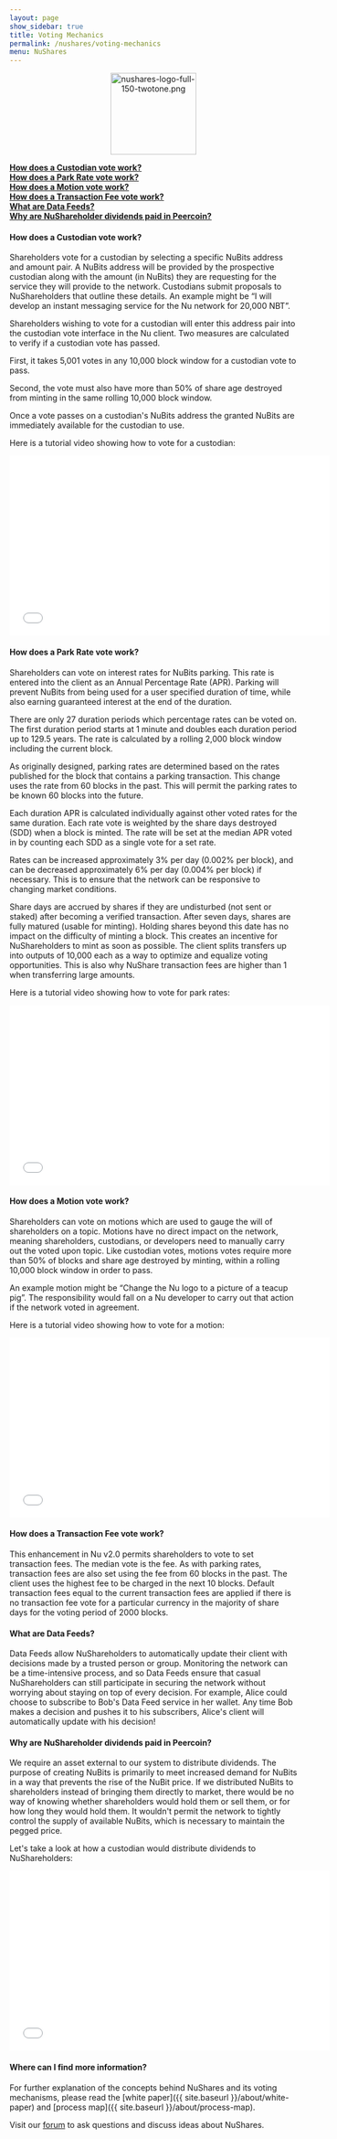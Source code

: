 ```yaml
---
layout: page
show_sidebar: true
title: Voting Mechanics
permalink: /nushares/voting-mechanics
menu: NuShares
---
```

<center><img src="{{ site.url }}{{ site.baseurl }}/assets/nushares-logo-full-150-twotone.png" width="150" height="143" alt="nushares-logo-full-150-twotone.png" /></center>

[**How does a Custodian vote work?**](#how-does-a-custodian-vote-work)  
[**How does a Park Rate vote work?**](#how-does-a-park-rate-vote-work)  
[**How does a Motion vote work?**](#how-does-a-motion-vote-work)  
[**How does a Transaction Fee vote work?**](#how-does-a-transaction-fee-vote-work)  
[**What are Data Feeds?**](#what-are-data-feeds)  
[**Why are NuShareholder dividends paid in Peercoin?**](#why-are-nushareholder-dividends-paid-in-peercoin)  

#### How does a Custodian vote work?

Shareholders vote for a custodian by selecting a specific NuBits address and amount pair. A NuBits address will be provided by the prospective custodian along with the amount (in NuBits) they are requesting for the service they will provide to the network. Custodians submit proposals to NuShareholders that outline these details. An example might be “I will develop an instant messaging service for the Nu network for 20,000 NBT”.

Shareholders wishing to vote for a custodian will enter this address pair into the custodian vote interface in the Nu client. Two measures are calculated to verify if a custodian vote has passed.

First, it takes 5,001 votes in any 10,000 block window for a custodian vote to pass.

Second, the vote must also have more than 50% of share age destroyed from minting in the same rolling 10,000 block window.

Once a vote passes on a custodian's NuBits address the granted NuBits are immediately available for the custodian to use.

Here is a tutorial video showing how to vote for a custodian:

<iframe width="560" height="315" src="//www.youtube.com/embed/VLHjo8VvxD0" frameborder="0" allowfullscreen></iframe>

#### How does a Park Rate vote work?

Shareholders can vote on interest rates for NuBits parking. This rate is entered into the client as an Annual Percentage Rate (APR). Parking will prevent NuBits from being used for a user specified duration of time, while also earning guaranteed interest at the end of the duration.

There are only 27 duration periods which percentage rates can be voted on. The first duration period starts at 1 minute and doubles each duration period up to 129.5 years. The rate is calculated by a rolling 2,000 block window including the current block.

As originally designed, parking rates are determined based on the rates published for the block that contains a parking transaction. This change uses the rate from 60 blocks in the past. This will permit the parking rates to be known 60 blocks into the future.

Each duration APR is calculated individually against other voted rates for the same duration. Each rate vote is weighted by the share days destroyed (SDD) when a block is minted. The rate will be set at the median APR voted in by counting each SDD as a single vote for a set rate.

Rates can be increased approximately 3% per day (0.002% per block), and can be decreased approximately 6% per day (0.004% per block) if necessary. This is to ensure that the network can be responsive to changing market conditions.

Share days are accrued by shares if they are undisturbed (not sent or staked) after becoming a verified transaction. After seven days, shares are fully matured (usable for minting). Holding shares beyond this date has no impact on the difficulty of minting a block. This creates an incentive for NuShareholders to mint as soon as possible. The client splits transfers up into outputs of 10,000 each as a way to optimize and equalize voting opportunities. This is also why NuShare transaction fees are higher than 1 when transferring large amounts.

Here is a tutorial video showing how to vote for park rates:

<iframe width="560" height="315" src="//www.youtube.com/embed/5JNjkqCHCPY" frameborder="0" allowfullscreen></iframe>

#### How does a Motion vote work?

Shareholders can vote on motions which are used to gauge the will of shareholders on a topic. Motions have no direct impact on the network, meaning shareholders, custodians, or developers need to manually carry out the voted upon topic. Like custodian votes, motions votes require more than 50% of blocks and share age destroyed by minting, within a rolling 10,000 block window in order to pass.

An example motion might be “Change the Nu logo to a picture of a teacup pig”. The responsibility would fall on a Nu developer to carry out that action if the network voted in agreement.

Here is a tutorial video showing how to vote for a motion:

<iframe width="560" height="315" src="//www.youtube.com/embed/NDiDwaqYsbk" frameborder="0" allowfullscreen></iframe>

#### How does a Transaction Fee vote work?

This enhancement in Nu v2.0 permits shareholders to vote to set transaction fees. The median vote is the fee. As with parking rates, transaction fees are also set using the fee from 60 blocks in the past. The client uses the highest fee to be charged in the next 10 blocks. Default transaction fees equal to the current transaction fees are applied if there is no transaction fee vote for a particular currency in the majority of share days for the voting period of 2000 blocks.

#### What are Data Feeds?

Data Feeds allow NuShareholders to automatically update their client with decisions made by a trusted person or group. Monitoring the network can be a time-intensive process, and so Data Feeds ensure that casual NuShareholders can still participate in securing the network without worrying about staying on top of every decision. For example, Alice could choose to subscribe to Bob's Data Feed service in her wallet. Any time Bob makes a decision and pushes it to his subscribers, Alice's client will automatically update with his decision!

#### Why are NuShareholder dividends paid in Peercoin?

We require an asset external to our system to distribute dividends. The purpose of creating NuBits is primarily to meet increased demand for NuBits in a way that prevents the rise of the NuBit price. If we distributed NuBits to shareholders instead of bringing them directly to market, there would be no way of knowing whether shareholders would hold them or sell them, or for how long they would hold them. It wouldn't permit the network to tightly control the supply of available NuBits, which is necessary to maintain the pegged price.

Let's take a look at how a custodian would distribute dividends to NuShareholders:

<iframe width="560" height="315" src="//www.youtube.com/embed/MSVqMjAoYBg" frameborder="0" allowfullscreen></iframe>

#### Where can I find more information?

For further explanation of the concepts behind NuShares and its voting mechanisms, please read the [white paper]({{ site.baseurl }}/about/white-paper) and [process map]({{ site.baseurl }}/about/process-map).

Visit our [forum](http://discuss.nubits.com) to ask questions and discuss ideas about NuShares.
